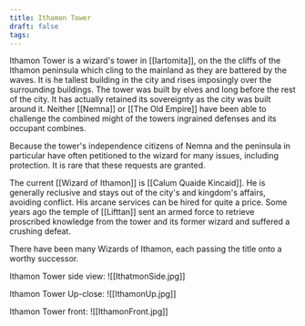 ```yaml
---
title: Ithamon Tower
draft: false
tags:
---
```

Ithamon Tower is a wizard's tower in [[Iartomita]], on the the cliffs of the Ithamon peninsula which cling to the mainland as they are battered by the waves. It is he tallest building in the city and rises imposingly over the surrounding buildings. The tower was built by elves and long before the rest of the city. It has actually retained its sovereignty as the city was built around it. Neither [[Nemna]] or [[The Old Empire]] have been able to challenge the combined might of the towers ingrained defenses and its occupant combines. 

Because the tower's independence citizens of Nemna and the peninsula in particular have often petitioned to the wizard for many issues, including protection. It is rare that these requests are granted. 

The current [[Wizard of Ithamon]] is [[Calum Quaide Kincaid]]. He is generally reclusive and stays out of the city's and kingdom's affairs, avoiding conflict. His arcane services can be hired for quite a price. Some years ago the temple of [[Lifttan]] sent an armed force to retrieve proscribed knowledge from the tower and its former wizard and suffered a crushing defeat. 

There have been many Wizards of Ithamon, each passing the title onto a worthy successor. 


Ithamon Tower side view:
![[IthatmonSide.jpg]]

Ithamon Tower Up-close: 
![[IthamonUp.jpg]]

Ithamon Tower front:
![[IthamonFront.jpg]]
